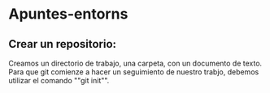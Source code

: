 # Apuntes-entorns

## Crear un repositorio:
Creamos un directorio de trabajo, una carpeta, con un documento de texto. Para que git comienze a hacer un seguimiento de nuestro trabjo, debemos utilizar el comando ""git init"".
